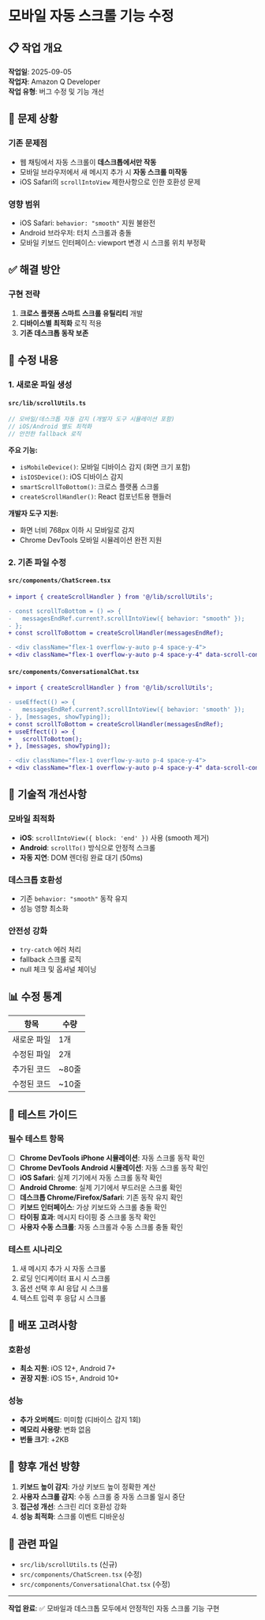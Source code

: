 # 모바일 자동 스크롤 기능 수정

## 📋 작업 개요

**작업일**: 2025-09-05  
**작업자**: Amazon Q Developer  
**작업 유형**: 버그 수정 및 기능 개선  

## 🐛 문제 상황

### 기존 문제점
- 웹 채팅에서 자동 스크롤이 **데스크톱에서만 작동**
- 모바일 브라우저에서 새 메시지 추가 시 **자동 스크롤 미작동**
- iOS Safari의 `scrollIntoView` 제한사항으로 인한 호환성 문제

### 영향 범위
- iOS Safari: `behavior: "smooth"` 지원 불완전
- Android 브라우저: 터치 스크롤과 충돌
- 모바일 키보드 인터페이스: viewport 변경 시 스크롤 위치 부정확

## ✅ 해결 방안

### 구현 전략
1. **크로스 플랫폼 스마트 스크롤 유틸리티** 개발
2. **디바이스별 최적화** 로직 적용
3. **기존 데스크톱 동작 보존**

## 🔧 수정 내용

### 1. 새로운 파일 생성

#### `src/lib/scrollUtils.ts`
```typescript
// 모바일/데스크톱 자동 감지 (개발자 도구 시뮬레이션 포함)
// iOS/Android 별도 최적화
// 안전한 fallback 로직
```

**주요 기능:**
- `isMobileDevice()`: 모바일 디바이스 감지 (화면 크기 포함)
- `isIOSDevice()`: iOS 디바이스 감지  
- `smartScrollToBottom()`: 크로스 플랫폼 스크롤
- `createScrollHandler()`: React 컴포넌트용 핸들러

**개발자 도구 지원:**
- 화면 너비 768px 이하 시 모바일로 감지
- Chrome DevTools 모바일 시뮬레이션 완전 지원

### 2. 기존 파일 수정

#### `src/components/ChatScreen.tsx`
```diff
+ import { createScrollHandler } from '@/lib/scrollUtils';

- const scrollToBottom = () => {
-   messagesEndRef.current?.scrollIntoView({ behavior: "smooth" });
- };
+ const scrollToBottom = createScrollHandler(messagesEndRef);

- <div className="flex-1 overflow-y-auto p-4 space-y-4">
+ <div className="flex-1 overflow-y-auto p-4 space-y-4" data-scroll-container>
```

#### `src/components/ConversationalChat.tsx`
```diff
+ import { createScrollHandler } from '@/lib/scrollUtils';

- useEffect(() => {
-   messagesEndRef.current?.scrollIntoView({ behavior: 'smooth' });
- }, [messages, showTyping]);
+ const scrollToBottom = createScrollHandler(messagesEndRef);
+ useEffect(() => {
+   scrollToBottom();
+ }, [messages, showTyping]);

- <div className="flex-1 overflow-y-auto p-4 space-y-4">
+ <div className="flex-1 overflow-y-auto p-4 space-y-4" data-scroll-container>
```

## 🎯 기술적 개선사항

### 모바일 최적화
- **iOS**: `scrollIntoView({ block: 'end' })` 사용 (smooth 제거)
- **Android**: `scrollTo()` 방식으로 안정적 스크롤
- **자동 지연**: DOM 렌더링 완료 대기 (50ms)

### 데스크톱 호환성
- 기존 `behavior: "smooth"` 동작 유지
- 성능 영향 최소화

### 안전성 강화
- `try-catch` 에러 처리
- fallback 스크롤 로직
- null 체크 및 옵셔널 체이닝

## 📊 수정 통계

| 항목 | 수량 |
|------|------|
| 새로운 파일 | 1개 |
| 수정된 파일 | 2개 |
| 추가된 코드 | ~80줄 |
| 수정된 코드 | ~10줄 |

## 🧪 테스트 가이드

### 필수 테스트 항목
- [ ] **Chrome DevTools iPhone 시뮬레이션**: 자동 스크롤 동작 확인
- [ ] **Chrome DevTools Android 시뮬레이션**: 자동 스크롤 동작 확인
- [ ] **iOS Safari**: 실제 기기에서 자동 스크롤 동작 확인
- [ ] **Android Chrome**: 실제 기기에서 부드러운 스크롤 확인  
- [ ] **데스크톱 Chrome/Firefox/Safari**: 기존 동작 유지 확인
- [ ] **키보드 인터페이스**: 가상 키보드와 스크롤 충돌 확인
- [ ] **타이핑 효과**: 메시지 타이핑 중 스크롤 동작 확인
- [ ] **사용자 수동 스크롤**: 자동 스크롤과 수동 스크롤 충돌 확인

### 테스트 시나리오
1. 새 메시지 추가 시 자동 스크롤
2. 로딩 인디케이터 표시 시 스크롤
3. 옵션 선택 후 AI 응답 시 스크롤
4. 텍스트 입력 후 응답 시 스크롤

## 🚀 배포 고려사항

### 호환성
- **최소 지원**: iOS 12+, Android 7+
- **권장 지원**: iOS 15+, Android 10+

### 성능
- **추가 오버헤드**: 미미함 (디바이스 감지 1회)
- **메모리 사용량**: 변화 없음
- **번들 크기**: +2KB

## 📝 향후 개선 방향

1. **키보드 높이 감지**: 가상 키보드 높이 정확한 계산
2. **사용자 스크롤 감지**: 수동 스크롤 중 자동 스크롤 일시 중단
3. **접근성 개선**: 스크린 리더 호환성 강화
4. **성능 최적화**: 스크롤 이벤트 디바운싱

## 🔗 관련 파일

- `src/lib/scrollUtils.ts` (신규)
- `src/components/ChatScreen.tsx` (수정)
- `src/components/ConversationalChat.tsx` (수정)

---

**작업 완료**: ✅ 모바일과 데스크톱 모두에서 안정적인 자동 스크롤 기능 구현
